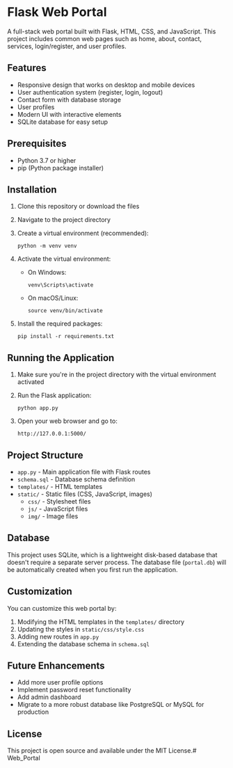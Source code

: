 # Flask Web Portal

A full-stack web portal built with Flask, HTML, CSS, and JavaScript. This project includes common web pages such as home, about, contact, services, login/register, and user profiles.

## Features

- Responsive design that works on desktop and mobile devices
- User authentication system (register, login, logout)
- Contact form with database storage
- User profiles
- Modern UI with interactive elements
- SQLite database for easy setup

## Prerequisites

- Python 3.7 or higher
- pip (Python package installer)

## Installation

1. Clone this repository or download the files

2. Navigate to the project directory

3. Create a virtual environment (recommended):
   ```
   python -m venv venv
   ```

4. Activate the virtual environment:
   - On Windows:
     ```
     venv\Scripts\activate
     ```
   - On macOS/Linux:
     ```
     source venv/bin/activate
     ```

5. Install the required packages:
   ```
   pip install -r requirements.txt
   ```

## Running the Application

1. Make sure you're in the project directory with the virtual environment activated

2. Run the Flask application:
   ```
   python app.py
   ```

3. Open your web browser and go to:
   ```
   http://127.0.0.1:5000/
   ```

## Project Structure

- `app.py` - Main application file with Flask routes
- `schema.sql` - Database schema definition
- `templates/` - HTML templates
- `static/` - Static files (CSS, JavaScript, images)
  - `css/` - Stylesheet files
  - `js/` - JavaScript files
  - `img/` - Image files

## Database

This project uses SQLite, which is a lightweight disk-based database that doesn't require a separate server process. The database file (`portal.db`) will be automatically created when you first run the application.

## Customization

You can customize this web portal by:

1. Modifying the HTML templates in the `templates/` directory
2. Updating the styles in `static/css/style.css`
3. Adding new routes in `app.py`
4. Extending the database schema in `schema.sql`

## Future Enhancements

- Add more user profile options
- Implement password reset functionality
- Add admin dashboard
- Migrate to a more robust database like PostgreSQL or MySQL for production

## License

This project is open source and available under the MIT License.#   W e b _ P o r t a l  
 